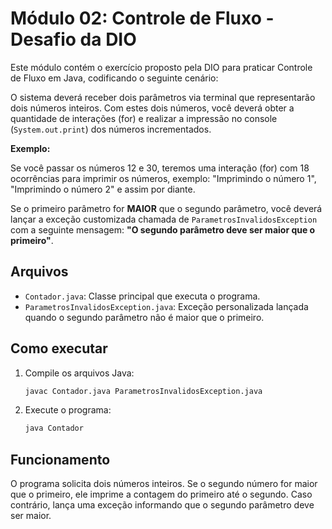 # Módulo 02: Controle de Fluxo - Desafio da DIO

Este módulo contém o exercício proposto pela DIO para praticar Controle de Fluxo em Java, codificando o seguinte cenário:

O sistema deverá receber dois parâmetros via terminal que representarão dois números inteiros. Com estes dois números, você deverá obter a quantidade de interações (for) e realizar a impressão no console (`System.out.print`) dos números incrementados.

**Exemplo:**

Se você passar os números 12 e 30, teremos uma interação (for) com 18 ocorrências para imprimir os números, exemplo: "Imprimindo o número 1", "Imprimindo o número 2" e assim por diante.

Se o primeiro parâmetro for **MAIOR** que o segundo parâmetro, você deverá lançar a exceção customizada chamada de `ParametrosInvalidosException` com a seguinte mensagem: **"O segundo parâmetro deve ser maior que o primeiro"**.

## Arquivos
- `Contador.java`: Classe principal que executa o programa.
- `ParametrosInvalidosException.java`: Exceção personalizada lançada quando o segundo parâmetro não é maior que o primeiro.

## Como executar
1. Compile os arquivos Java:
   ```sh
   javac Contador.java ParametrosInvalidosException.java
   ```
2. Execute o programa:
   ```sh
   java Contador
   ```

## Funcionamento
O programa solicita dois números inteiros. Se o segundo número for maior que o primeiro, ele imprime a contagem do primeiro até o segundo. Caso contrário, lança uma exceção informando que o segundo parâmetro deve ser maior.
